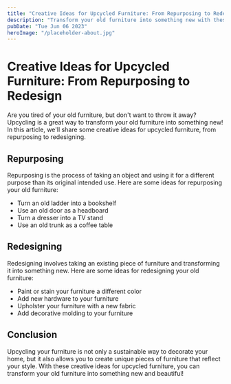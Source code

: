 ```yaml
---
title: "Creative Ideas for Upcycled Furniture: From Repurposing to Redesign"
description: "Transform your old furniture into something new with these creative ideas for upcycled furniture. Learn how to repurpose and redesign your furniture for a sustainable, unique look!"
pubDate: "Tue Jun 06 2023"
heroImage: "/placeholder-about.jpg"
---
```


# Creative Ideas for Upcycled Furniture: From Repurposing to Redesign

Are you tired of your old furniture, but don&#39;t want to throw it away? Upcycling is a great way to transform your old furniture into something new! In this article, we&#39;ll share some creative ideas for upcycled furniture, from repurposing to redesigning.

## Repurposing

Repurposing is the process of taking an object and using it for a different purpose than its original intended use. Here are some ideas for repurposing your old furniture:

- Turn an old ladder into a bookshelf
- Use an old door as a headboard
- Turn a dresser into a TV stand
- Use an old trunk as a coffee table

## Redesigning

Redesigning involves taking an existing piece of furniture and transforming it into something new. Here are some ideas for redesigning your old furniture:

- Paint or stain your furniture a different color
- Add new hardware to your furniture
- Upholster your furniture with a new fabric
- Add decorative molding to your furniture

## Conclusion

Upcycling your furniture is not only a sustainable way to decorate your home, but it also allows you to create unique pieces of furniture that reflect your style. With these creative ideas for upcycled furniture, you can transform your old furniture into something new and beautiful!